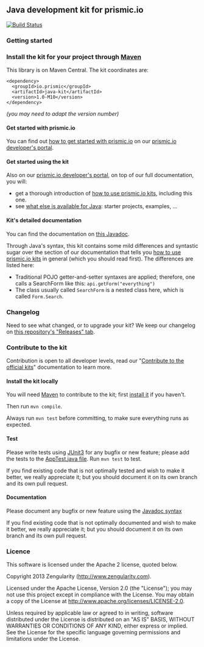 ## Java development kit for prismic.io

[![Build Status](https://api.travis-ci.org/prismicio/java-kit.png)](https://travis-ci.org/prismicio/java-kit)

### Getting started

### Install the kit for your project through [Maven](http://maven.apache.org/)

This library is on Maven Central. The kit coordinates are:

```
<dependency>
  <groupId>io.prismic</groupId>
  <artifactId>java-kit</artifactId>
  <version>1.0-M10</version>
</dependency>
```

*(you may need to adapt the version number)*



#### Get started with prismic.io

You can find out [how to get started with prismic.io](https://developers.prismic.io/documentation/UjBaQsuvzdIHvE4D/getting-started) on our [prismic.io developer's portal](https://developers.prismic.io/).

#### Get started using the kit

Also on our [prismic.io developer's portal](https://developers.prismic.io/), on top of our full documentation, you will:
 * get a thorough introduction of [how to use prismic.io kits](https://developers.prismic.io/documentation/UjBe8bGIJ3EKtgBZ/api-documentation#kits-and-helpers), including this one.
 * see [what else is available for Java](https://developers.prismic.io/technologies/UjBh0MuvzeMJvE4g/java): starter projects, examples, ...


#### Kit's detailed documentation

You can find the documentation on [this Javadoc](http://prismicio.github.io/java-kit/).

Through Java's syntax, this kit contains some mild differences and syntastic sugar over the section of our documentation that tells you [how to use prismic.io kits](https://developers.prismic.io/documentation/UjBe8bGIJ3EKtgBZ/api-documentation#kits-and-helpers) in general (which you should read first). The differences are listed here:
 * Traditional POJO getter-and-setter syntaxes are applied; therefore, one calls a SearchForm like this: ```api.getForm("everything")```
 * The class usually called `SearchForm` is a nested class here, which is called `Form.Search`.

### Changelog

Need to see what changed, or to upgrade your kit? We keep our changelog on [this repository's "Releases" tab](https://github.com/prismicio/java-kit/releases).

### Contribute to the kit

Contribution is open to all developer levels, read our "[Contribute to the official kits](https://developers.prismic.io/documentation/UszOeAEAANUlwFpp/contribute-to-the-official-kits)" documentation to learn more.

#### Install the kit locally

You will need [Maven](http://maven.apache.org/) to contribute to the kit; first [install it](http://maven.apache.org/download.cgi) if you haven't.

Then run ```mvn compile```.

Always run ```mvn test``` before committing, to make sure everything runs as expected.

#### Test

Please write tests using [JUnit3](http://junit.sourceforge.net/junit3.8.1/) for any bugfix or new feature; please add the tests to the [AppTest.java file](https://github.com/prismicio/java-kit/blob/master/src/test/java/io/prismic/AppTest.java). Run ```mvn test``` to test.

If you find existing code that is not optimally tested and wish to make it better, we really appreciate it; but you should document it on its own branch and its own pull request.

#### Documentation

Please document any bugfix or new feature using the [Javadoc syntax](http://docs.oracle.com/javase/1.5.0/docs/tooldocs/windows/javadoc.html)

If you find existing code that is not optimally documented and wish to make it better, we really appreciate it; but you should document it on its own branch and its own pull request.


### Licence

This software is licensed under the Apache 2 license, quoted below.

Copyright 2013 Zengularity (http://www.zengularity.com).

Licensed under the Apache License, Version 2.0 (the "License"); you may not use this project except in compliance with the License. You may obtain a copy of the License at http://www.apache.org/licenses/LICENSE-2.0.

Unless required by applicable law or agreed to in writing, software distributed under the License is distributed on an "AS IS" BASIS, WITHOUT WARRANTIES OR CONDITIONS OF ANY KIND, either express or implied. See the License for the specific language governing permissions and limitations under the License.
